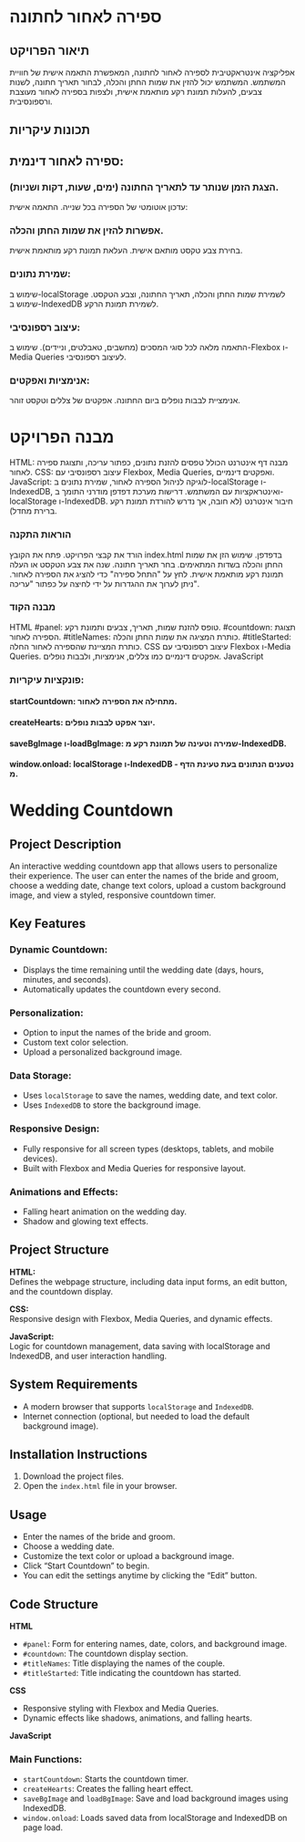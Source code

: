 # ספירה לאחור לחתונה
## תיאור הפרויקט
אפליקציה אינטראקטיבית לספירה לאחור לחתונה, המאפשרת התאמה אישית של חוויית המשתמש. המשתמש יכול להזין את שמות החתן והכלה, לבחור תאריך חתונה, לשנות צבעים, להעלות תמונת רקע מותאמת אישית, ולצפות בספירה לאחור מעוצבת ורספונסיבית.

## תכונות עיקריות
## ספירה לאחור דינמית:

### הצגת הזמן שנותר עד לתאריך החתונה (ימים, שעות, דקות ושניות).
עדכון אוטומטי של הספירה בכל שנייה.
התאמה אישית:

### אפשרות להזין את שמות החתן והכלה.
בחירת צבע טקסט מותאם אישית.
העלאת תמונת רקע מותאמת אישית.
### שמירת נתונים:

שימוש ב-localStorage לשמירת שמות החתן והכלה, תאריך החתונה, וצבע הטקסט.
שימוש ב-IndexedDB לשמירת תמונת הרקע.
### עיצוב רספונסיבי:

התאמה מלאה לכל סוגי המסכים (מחשבים, טאבלטים, וניידים).
שימוש ב-Flexbox ו-Media Queries לעיצוב רספונסיבי.
### אנימציות ואפקטים:

אנימציית לבבות נופלים ביום החתונה.
אפקטים של צללים וטקסט זוהר.
# מבנה הפרויקט
HTML:
מבנה דף אינטרנט הכולל טפסים להזנת נתונים, כפתור עריכה, ותצוגת ספירה לאחור.
CSS:
עיצוב רספונסיבי עם Flexbox, Media Queries, ואפקטים דינמיים.
JavaScript:
לוגיקה לניהול הספירה לאחור, שמירת נתונים ב-localStorage ו-IndexedDB, ואינטראקציות עם המשתמש.
דרישות מערכת
דפדפן מודרני התומך ב-localStorage ו-IndexedDB.
חיבור אינטרנט (לא חובה, אך נדרש להורדת תמונת רקע ברירת מחדל).
### הוראות התקנה
הורד את קבצי הפרויקט.
פתח את הקובץ index.html בדפדפן.
שימוש
הזן את שמות החתן והכלה בשדות המתאימים.
בחר תאריך חתונה.
שנה את צבע הטקסט או העלה תמונת רקע מותאמת אישית.
לחץ על "התחל ספירה" כדי להציג את הספירה לאחור.
ניתן לערוך את ההגדרות על ידי לחיצה על כפתור "עריכה".
### מבנה הקוד
HTML
#panel: טופס להזנת שמות, תאריך, צבעים ותמונת רקע.
#countdown: תצוגת הספירה לאחור.
#titleNames: כותרת המציגה את שמות החתן והכלה.
#titleStarted: כותרת המציינת שהספירה לאחור החלה.
CSS
עיצוב רספונסיבי עם Flexbox ו-Media Queries.
אפקטים דינמיים כמו צללים, אנימציות, ולבבות נופלים.
JavaScript
### פונקציות עיקריות:
#### startCountdown: מתחילה את הספירה לאחור.
#### createHearts: יוצר אפקט לבבות נופלים.
#### saveBgImage ו-loadBgImage: שמירה וטעינה של תמונת רקע מ-IndexedDB.
#### window.onload: localStorage ו-IndexedDB - נטענים הנתונים בעת טעינת הדף מ.

# Wedding Countdown

## Project Description  
An interactive wedding countdown app that allows users to personalize their experience. The user can enter the names of the bride and groom, choose a wedding date, change text colors, upload a custom background image, and view a styled, responsive countdown timer.

## Key Features

### Dynamic Countdown:  
- Displays the time remaining until the wedding date (days, hours, minutes, and seconds).  
- Automatically updates the countdown every second.

### Personalization:  
- Option to input the names of the bride and groom.  
- Custom text color selection.  
- Upload a personalized background image.

### Data Storage:  
- Uses `localStorage` to save the names, wedding date, and text color.  
- Uses `IndexedDB` to store the background image.

### Responsive Design:  
- Fully responsive for all screen types (desktops, tablets, and mobile devices).  
- Built with Flexbox and Media Queries for responsive layout.

### Animations and Effects:  
- Falling heart animation on the wedding day.  
- Shadow and glowing text effects.

## Project Structure

**HTML:**  
Defines the webpage structure, including data input forms, an edit button, and the countdown display.

**CSS:**  
Responsive design with Flexbox, Media Queries, and dynamic effects.

**JavaScript:**  
Logic for countdown management, data saving with localStorage and IndexedDB, and user interaction handling.

## System Requirements  
- A modern browser that supports `localStorage` and `IndexedDB`.  
- Internet connection (optional, but needed to load the default background image).

## Installation Instructions  
1. Download the project files.  
2. Open the `index.html` file in your browser.

## Usage  
- Enter the names of the bride and groom.  
- Choose a wedding date.  
- Customize the text color or upload a background image.  
- Click “Start Countdown” to begin.  
- You can edit the settings anytime by clicking the “Edit” button.

## Code Structure

**HTML**  
- `#panel`: Form for entering names, date, colors, and background image.  
- `#countdown`: The countdown display section.  
- `#titleNames`: Title displaying the names of the couple.  
- `#titleStarted`: Title indicating the countdown has started.

**CSS**  
- Responsive styling with Flexbox and Media Queries.  
- Dynamic effects like shadows, animations, and falling hearts.

**JavaScript**

### Main Functions:
- `startCountdown`: Starts the countdown timer.  
- `createHearts`: Creates the falling heart effect.  
- `saveBgImage` and `loadBgImage`: Save and load background images using IndexedDB.  
- `window.onload`: Loads saved data from localStorage and IndexedDB on page load.


